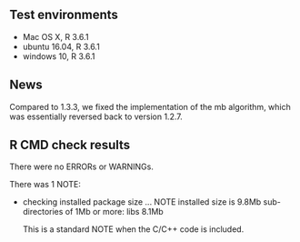 ## Test environments
* Mac OS X, R 3.6.1
* ubuntu 16.04, R 3.6.1
* windows 10, R 3.6.1

## News
Compared to 1.3.3, we fixed the implementation of the mb algorithm, which was essentially reversed back to version 1.2.7.

## R CMD check results
There were no ERRORs or WARNINGs.

There was 1 NOTE:

* checking installed package size ... NOTE
  installed size is 9.8Mb
  sub-directories of 1Mb or more:
    libs 8.1Mb

  This is a standard NOTE when the C/C++ code is included.
